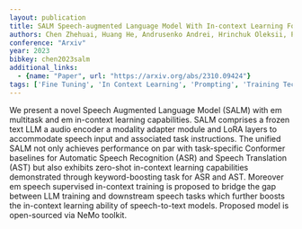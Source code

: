 ```yaml
---
layout: publication
title: SALM Speech-augmented Language Model With In-context Learning For Speech Recognition And Translation
authors: Chen Zhehuai, Huang He, Andrusenko Andrei, Hrinchuk Oleksii, Puvvada Krishna C., Li Jason, Ghosh Subhankar, Balam Jagadeesh, Ginsburg Boris
conference: "Arxiv"
year: 2023
bibkey: chen2023salm
additional_links:
  - {name: "Paper", url: "https://arxiv.org/abs/2310.09424"}
tags: ['Fine Tuning', 'In Context Learning', 'Prompting', 'Training Techniques']
---
```

We present a novel Speech Augmented Language Model (SALM) with em multitask and em in-context learning capabilities. SALM comprises a frozen text LLM a audio encoder a modality adapter module and LoRA layers to accommodate speech input and associated task instructions. The unified SALM not only achieves performance on par with task-specific Conformer baselines for Automatic Speech Recognition (ASR) and Speech Translation (AST) but also exhibits zero-shot in-context learning capabilities demonstrated through keyword-boosting task for ASR and AST. Moreover em speech supervised in-context training is proposed to bridge the gap between LLM training and downstream speech tasks which further boosts the in-context learning ability of speech-to-text models. Proposed model is open-sourced via NeMo toolkit.
